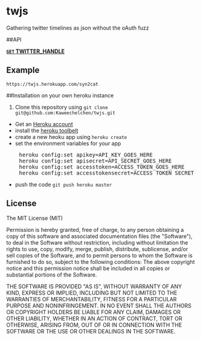 twjs
====

Gathering twitter timelines as json without the oAuth fuzz

##API

**[<code>GET</code> TWITTER_HANDLE](https://twjs.herokuapp.com/syn2cat)**

## Example

    https://twjs.herokuapp.com/syn2cat

##Installation on your own heroku instance

1. Clone this repository using `git clone git@github.com:Kaweechelchen/twjs.git`
* Get an [Heroku account](https://id.heroku.com/signup)
* install the [heroku toolbelt](https://toolbelt.heroku.com/)
* create a new heoku app using `heroku create`
* set the environment variables for your app
<pre>
    heroku config:set apikey=API_KEY_GOES_HERE
    heroku config:set apisecret=API_SECRET_GOES_HERE
    heroku config:set accesstoken=ACCESS_TOKEN_GOES_HERE
    heroku config:set accesstokensecret=ACCESS_TOKEN_SECRET_GOES_HERE
</pre>
* push the code `git push heroku master`

## License
The MIT License (MIT)

Permission is hereby granted, free of charge, to any person obtaining a copy of this software and associated documentation files (the "Software"), to deal in the Software without restriction, including without limitation the rights to use, copy, modify, merge, publish, distribute, sublicense, and/or sell copies of the Software, and to permit persons to whom the Software is furnished to do so, subject to the following conditions:
The above copyright notice and this permission notice shall be included in all copies or substantial portions of the Software.

THE SOFTWARE IS PROVIDED "AS IS", WITHOUT WARRANTY OF ANY KIND, EXPRESS OR IMPLIED, INCLUDING BUT NOT LIMITED TO THE WARRANTIES OF MERCHANTABILITY, FITNESS FOR A PARTICULAR PURPOSE AND NONINFRINGEMENT. IN NO EVENT SHALL THE AUTHORS OR COPYRIGHT HOLDERS BE LIABLE FOR ANY CLAIM, DAMAGES OR OTHER LIABILITY, WHETHER IN AN ACTION OF CONTRACT, TORT OR OTHERWISE, ARISING FROM, OUT OF OR IN CONNECTION WITH THE SOFTWARE OR THE USE OR OTHER DEALINGS IN THE SOFTWARE.

